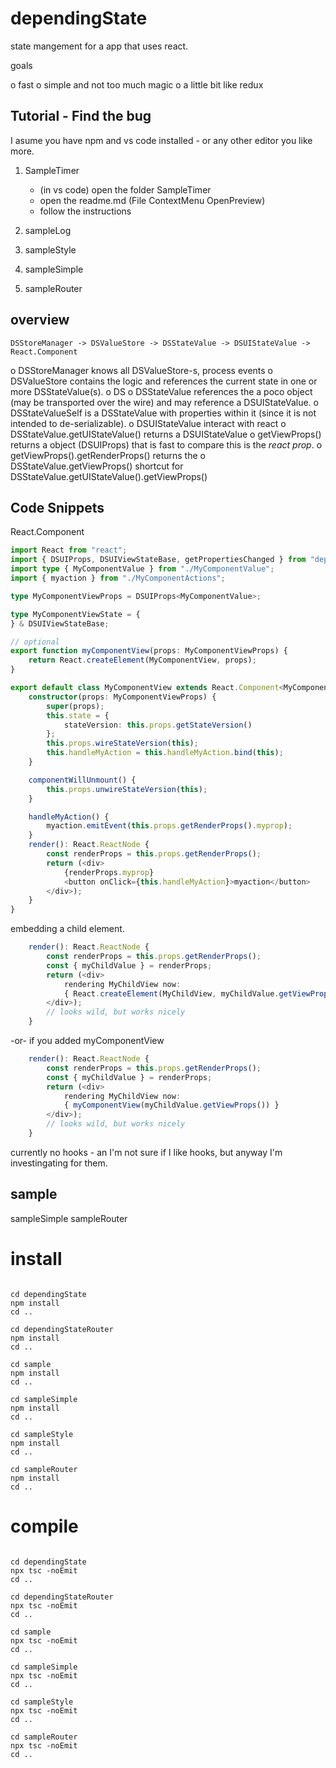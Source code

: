 # dependingState

state mangement for a app that uses react.

goals

o fast
o simple and not too much magic
o a little bit like redux

## Tutorial - Find the bug

I asume you have npm and vs code installed - or any other editor you like more.

1) SampleTimer<br>
    - (in vs code) open the folder SampleTimer 
    - open the readme.md (File ContextMenu OpenPreview)
    - follow the instructions

2) sampleLog
3) sampleStyle
4) sampleSimple
5) sampleRouter

## overview
```
DSStoreManager -> DSValueStore -> DSStateValue -> DSUIStateValue -> React.Component
```
o DSStoreManager knows all DSValueStore-s, process events
o DSValueStore contains the logic and references the current state in one or more DSStateValue(s).
    o DS
o DSStateValue references the a poco object (may be transported over the wire) and may reference a DSUIStateValue.
    o DSStateValueSelf is a DSStateValue with properties within it (since it is not intended to de-serializable).
o DSUIStateValue interact with react
    o DSStateValue.getUIStateValue() returns a DSUIStateValue
    o getViewProps() returns a object (DSUIProps) that is fast to compare this is the *react prop*.
    o getViewProps().getRenderProps() returns the 
    o DSStateValue.getViewProps() shortcut for DSStateValue.getUIStateValue().getViewProps()

## Code Snippets
React.Component
```typescript
import React from "react";
import { DSUIProps, DSUIViewStateBase, getPropertiesChanged } from "dependingState";
import type { MyComponentValue } from "./MyComponentValue";
import { myaction } from "./MyComponentActions";

type MyComponentViewProps = DSUIProps<MyComponentValue>;

type MyComponentViewState = {
} & DSUIViewStateBase;

// optional
export function myComponentView(props: MyComponentViewProps) {
    return React.createElement(MyComponentView, props);
}

export default class MyComponentView extends React.Component<MyComponentViewProps, MyComponentViewState>{
    constructor(props: MyComponentViewProps) {
        super(props);
        this.state = {
            stateVersion: this.props.getStateVersion()
        };
        this.props.wireStateVersion(this);
        this.handleMyAction = this.handleMyAction.bind(this);
    }

    componentWillUnmount() {
        this.props.unwireStateVersion(this);
    }

    handleMyAction() {
        myaction.emitEvent(this.props.getRenderProps().myprop);
    }
    render(): React.ReactNode {
        const renderProps = this.props.getRenderProps();
        return (<div>
            {renderProps.myprop}
            <button onClick={this.handleMyAction}>myaction</button>
        </div>);
    }
}
```

embedding a child element.

```typescript
    render(): React.ReactNode {
        const renderProps = this.props.getRenderProps();
        const { myChildValue } = renderProps;
        return (<div>
            rendering MyChildView now:
            { React.createElement(MyChildView, myChildValue.getViewProps())}
        </div>);
        // looks wild, but works nicely
    }
```

-or- if you added myComponentView
```typescript
    render(): React.ReactNode {
        const renderProps = this.props.getRenderProps();
        const { myChildValue } = renderProps;
        return (<div>
            rendering MyChildView now:
            { myComponentView(myChildValue.getViewProps()) }
        </div>);
        // looks wild, but works nicely
    }
```
currently no hooks - an I'm not sure if I like hooks, but anyway I'm investingating for them.

## sample

sampleSimple
sampleRouter

# install

```

cd dependingState
npm install
cd ..

cd dependingStateRouter
npm install
cd ..

cd sample
npm install
cd ..

cd sampleSimple
npm install
cd ..

cd sampleStyle
npm install
cd ..

cd sampleRouter
npm install
cd ..

```

# compile

```

cd dependingState
npx tsc -noEmit
cd ..

cd dependingStateRouter
npx tsc -noEmit
cd ..

cd sample
npx tsc -noEmit
cd ..

cd sampleSimple
npx tsc -noEmit
cd ..

cd sampleStyle
npx tsc -noEmit
cd ..

cd sampleRouter
npx tsc -noEmit
cd ..

```